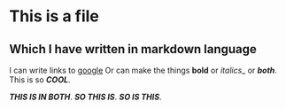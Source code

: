 # This is a file
## Which I have written in markdown language

I can write links to [google](www.google.com)
Or can make the things **bold** or _italics__ or **_both_**.
This is so **_COOL_**.

***THIS IS IN BOTH***.
*__SO THIS IS__*.
**_SO IS THIS_**.
